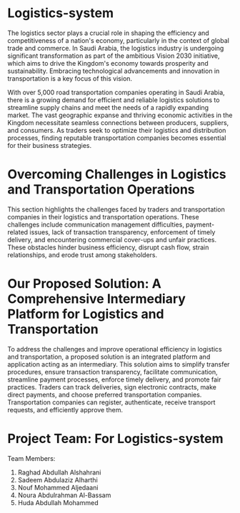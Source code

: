 # Logistics-system

The logistics sector plays a crucial role in shaping the efficiency and competitiveness of a nation's economy, particularly in the context of global trade and commerce. In Saudi Arabia, the logistics industry is undergoing significant transformation as part of the ambitious Vision 2030 initiative, which aims to drive the Kingdom's economy towards prosperity and sustainability. Embracing technological advancements and innovation in transportation is a key focus of this vision.

With over 5,000 road transportation companies operating in Saudi Arabia, there is a growing demand for efficient and reliable logistics solutions to streamline supply chains and meet the needs of a rapidly expanding market. The vast geographic expanse and thriving economic activities in the Kingdom necessitate seamless connections between producers, suppliers, and consumers. As traders seek to optimize their logistics and distribution processes, finding reputable transportation companies becomes essential for their business strategies.

# Overcoming Challenges in Logistics and Transportation Operations

This section highlights the challenges faced by traders and transportation companies in their logistics and transportation operations. These challenges include communication management difficulties, payment-related issues, lack of transaction transparency, enforcement of timely delivery, and encountering commercial cover-ups and unfair practices. These obstacles hinder business efficiency, disrupt cash flow, strain relationships, and erode trust among stakeholders.

# Our Proposed Solution: A Comprehensive Intermediary Platform for Logistics and Transportation

To address the challenges and improve operational efficiency in logistics and transportation, a proposed solution is an integrated platform and application acting as an intermediary. This solution aims to simplify transfer procedures, ensure transaction transparency, facilitate communication, streamline payment processes, enforce timely delivery, and promote fair practices. Traders can track deliveries, sign electronic contracts, make direct payments, and choose preferred transportation companies. Transportation companies can register, authenticate, receive transport requests, and efficiently approve them.


# Project Team:  For Logistics-system 

Team Members:
1. Raghad Abdullah Alshahrani
2. Sadeem Abdulaziz Alharthi
3. Nouf Mohammed Aljedaani
4. Noura Abdulrahman Al-Bassam
5. Huda Abdullah Mohammed

